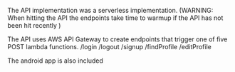 The API implementation was a serverless implementation.  (WARNING: When hitting the API the endpoints take time to warmup if the API has not been hit recently )

The API uses AWS API Gateway to create endpoints that trigger one of five POST lambda functions. 
	/login
	/logout
	/signup
	/findProfile
	/editProfile


The android app is also included
